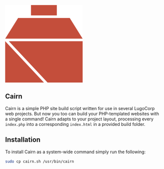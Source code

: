 <img src="./cairn.svg" width="250"/>

## Cairn
Cairn is a simple PHP site build script written for use in several LugoCorp web projects. But now you too can build your PHP-templated websites with a single command! Cairn adapts to your project layout, processing every `index.php` into a corresponding `index.html` in a provided build folder.

## Installation
To install Cairn as a system-wide command simply run the following:

```bash
sudo cp cairn.sh /usr/bin/cairn
```
